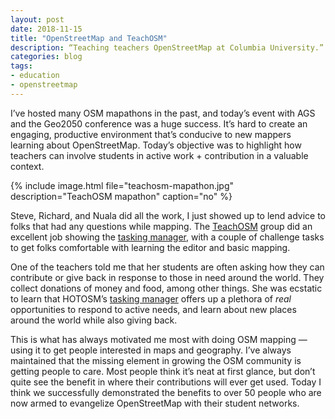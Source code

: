 ```yaml
---
layout: post
date: 2018-11-15
title: "OpenStreetMap and TeachOSM"
description: “Teaching teachers OpenStreetMap at Columbia University.”
categories: blog
tags:
- education
- openstreetmap
---
```


I’ve hosted many OSM mapathons in the past, and today’s event with AGS and the Geo2050 conference was a huge success. It’s hard to create an engaging, productive environment that’s conducive to new mappers learning about OpenStreetMap. Today’s objective was to highlight how teachers can involve students in active work + contribution in a valuable context.

{% include image.html file="teachosm-mapathon.jpg" description="TeachOSM mapathon" caption="no" %}

Steve, Richard, and Nuala did all the work, I just showed up to lend advice to folks that had any questions while mapping. The [TeachOSM](http://teachosm.org/en/) group did an excellent job showing the [tasking manager](https://tasks.teachosm.org/), with a couple of challenge tasks to get folks comfortable with learning the editor and basic mapping.

One of the teachers told me that her students are often asking how they can contribute or give back in response to those in need around the world. They collect donations of money and food, among other things. She was ecstatic to learn that HOTOSM’s [tasking manager](https://tasks.hotosm.org/) offers up a plethora of _real_ opportunities to respond to active needs, and learn about new places around the world while also giving back.

This is what has always motivated me most with doing OSM mapping — using it to get people interested in maps and geography. I’ve always maintained that the missing element in growing the OSM community is getting people to care. Most people think it’s neat at first glance, but don’t quite see the benefit in where their contributions will ever get used. Today I think we successfully demonstrated the benefits to over 50 people who are now armed to evangelize OpenStreetMap with their student networks.
